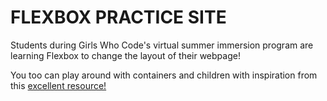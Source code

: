# FLEXBOX PRACTICE SITE

Students during Girls Who Code's virtual summer immersion program are learning Flexbox to change the layout of their webpage!

You too can play around with containers and children with inspiration from this [excellent resource!]("https://css-tricks.com/snippets/css/a-guide-to-flexbox/")
